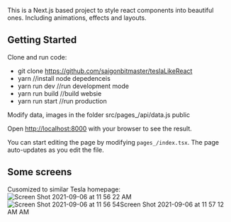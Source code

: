 This is a Next.js based project to style react components into beautiful ones. Including animations, effects and layouts.


## Getting Started
Clone and run code: 
- git clone https://github.com/saigonbitmaster/teslaLikeReact
- yarn //install node depedenceis
- yarn run dev //run development mode 
- yarn run build //build websie
- yarn run start //run production

Modify data, images in the folder
src/pages_/api/data.js
public


Open [http://localhost:8000](http://localhost:8000) with your browser to see the result.

You can start editing the page by modifying `pages_/index.tsx`. The page auto-updates as you edit the file.

## Some screens
Cusomized to similar Tesla homepage:
![Screen Shot 2021-09-06 at 11 56 22 AM](https://user-images.githubusercontent.com/89018674/132180413-aa6ef60d-2fed-430c-892d-405ac3f86dcf.jpg)
![Screen Shot 2021-09-06 at 11 56 54![Screen Shot 2021-09-06 at 11 57 12 AM](https://user-images.githubusercontent.com/89018674/132181780-4cbf9208-5a4f-4ab4-99a1-aa3d6f189c79.jpg)
 AM](https://user-images.githubusercontent.com/89018674/132181614-e36df7b2-e316-406a-a845-d8490c5314ae.jpg)
